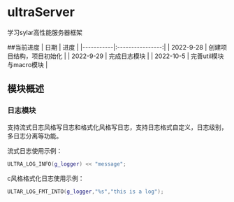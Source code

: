 # ultraServer

学习sylar高性能服务器框架

##当前进度
| 日期        |        进度        |
|-----------|:----------------:|
| 2022-9-28 |   创建项目结构，项目初始化   |
| 2022-9-29 |      完成日志模块      |
| 2022-10-5 | 完善util模块与macro模块 |





## 模块概述

### 日志模块

支持流式日志风格写日志和格式化风格写日志，支持日志格式自定义，日志级别，多日志分离等功能。

流式日志使用示例：

```cpp
ULTRA_LOG_INFO(g_logger) << "message";
```

c风格格式化日志使用示例：
```cpp
ULTAR_LOG_FMT_INTO(g_logger,"%s","this is a log");
```
